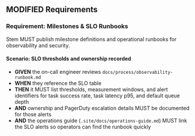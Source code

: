 ## MODIFIED Requirements

### Requirement: Milestones & SLO Runbooks
Stem MUST publish milestone definitions and operational runbooks for observability and security.
#### Scenario: SLO thresholds and ownership recorded
- **GIVEN** the on-call engineer reviews `docs/process/observability-runbook.md`
- **WHEN** they reference the SLO table
- **THEN** it MUST list thresholds, measurement windows, and alert identifiers for task success rate, task latency p95, and default queue depth
- **AND** ownership and PagerDuty escalation details MUST be documented for those alerts
- **AND** the operations guide (`.site/docs/operations-guide.md`) MUST link the SLO alerts so operators can find the runbook quickly
